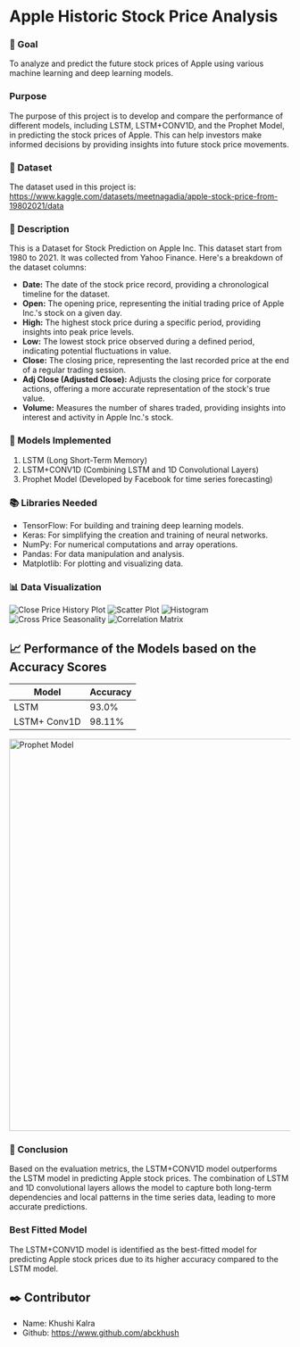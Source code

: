 # **Apple Historic Stock Price Analysis**

### 🎯 Goal
To analyze and predict the future stock prices of Apple using various machine learning and deep learning models.

### Purpose
The purpose of this project is to develop and compare the performance of different models, including LSTM, LSTM+CONV1D, and the Prophet Model, in predicting the stock prices of Apple. This can help investors make informed decisions by providing insights into future stock price movements.

### 🧵 Dataset
The dataset used in this project is: https://www.kaggle.com/datasets/meetnagadia/apple-stock-price-from-19802021/data

### 🧾 Description
This is a Dataset for Stock Prediction on Apple Inc. This dataset start from 1980 to 2021. It was collected from Yahoo Finance. Here's a breakdown of the dataset columns:

- **Date:** The date of the stock price record, providing a chronological timeline for the dataset.
- **Open:** The opening price, representing the initial trading price of Apple Inc.'s stock on a given day.
- **High:** The highest stock price during a specific period, providing insights into peak price levels.
- **Low:** The lowest stock price observed during a defined period, indicating potential fluctuations in value.
- **Close:** The closing price, representing the last recorded price at the end of a regular trading session.
- **Adj Close (Adjusted Close):** Adjusts the closing price for corporate actions, offering a more accurate representation of the stock's true value.
- **Volume:** Measures the number of shares traded, providing insights into interest and activity in Apple Inc.'s stock.

### 🚀 Models Implemented
1. LSTM (Long Short-Term Memory)
2. LSTM+CONV1D (Combining LSTM and 1D Convolutional Layers)
3. Prophet Model (Developed by Facebook for time series forecasting)

### 📚 Libraries Needed
- TensorFlow: For building and training deep learning models.
- Keras: For simplifying the creation and training of neural networks.
- NumPy: For numerical computations and array operations.
- Pandas: For data manipulation and analysis.
- Matplotlib: For plotting and visualizing data.

### 📊 Data Visualization
![Close Price History Plot](https://github.com/user-attachments/assets/155d8d3a-f065-4f4b-b5b5-8b126694c22e)
![Scatter Plot](https://github.com/user-attachments/assets/562841ee-830a-4afa-ba55-074cebafae8c)
![Histogram](https://github.com/user-attachments/assets/cf71256a-3d2b-4293-98df-38cb90e97be7)
![Cross Price Seasonality](https://github.com/user-attachments/assets/a2532bcb-b137-41cb-98be-35704ddc1e86)
![Correlation Matrix](https://github.com/user-attachments/assets/d00419ed-4bc8-4f03-8e23-c8d52a503344)

## 📈 Performance of the Models based on the Accuracy Scores
| Model | Accuracy |
|-------|-------------|
| LSTM | 93.0% |
| LSTM+ Conv1D | 98.11% |
<img width="703" alt="Prophet Model" src="https://github.com/user-attachments/assets/1639d413-55a3-458f-b5f5-08e930d86385">

### 📢 Conclusion
Based on the evaluation metrics, the LSTM+CONV1D model outperforms the LSTM model in predicting Apple stock prices. The combination of LSTM and 1D convolutional layers allows the model to capture both long-term dependencies and local patterns in the time series data, leading to more accurate predictions.

### Best Fitted Model
The LSTM+CONV1D model is identified as the best-fitted model for predicting Apple stock prices due to its higher accuracy compared to the LSTM model.

## ✒️ Contributor
- Name: Khushi Kalra
- Github: https://www.github.com/abckhush
